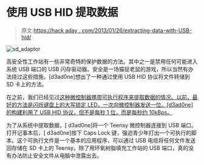 # 使用 USB HID 提取数据

> 原文:[https://hack aday . com/2013/01/26/extracting-data-with-USB-hid/](https://hackaday.com/2013/01/26/extracting-data-with-usb-hid/)

![sd_adaptor](../Images/f3b78d533ee5ed064bae60484d309fd9.png)

高安全性工作站有一些非常奇特的保护数据的方法。其中之一是禁用任何可能进入系统 USB 端口的 USB 闪存驱动器。安全是一场猫捉老鼠的游戏，所以当然有办法绕过这些措施。[d3ad0ne]想出了一种通过使用 USB HID 协议将文件转储到 SD 卡上的方法。

在之前，我们已经见过[这种微控制器携带可执行程序来提取数据的情况。以前，最好的方法是闪烁键盘上的大写锁定 LED，一次向微控制器发送一位。[d3ad0ne]的构建利用了 USB HID 协议，但不是每秒 1 位，而是每秒约 10kBps。](http://hackaday.com/2012/10/30/extracting-data-with-keyboard-emulation/)

为了从系统中提取数据，[ d3ad0ne]将一个 Teensy 微控制器连接到 USB 端口。打开记事本后，[ d3ad0ne]按下 Caps Lock 键，强迫青少年打出一个可执行的脚本。这个可执行文件是一个基本的应用程序，可以通过 USB 电缆将任何文件发送回存储在 SD 卡上的 Teensy。除了用环氧树脂填充工作站的 USB 端口，真的没有办法防止安全文件从电脑中泄露出去。